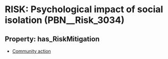 # RISK: __Psychological impact of social isolation__ (PBN__Risk_3034)

## Property: has_RiskMitigation

* [Community action](PBN__Mitigation_1342)

